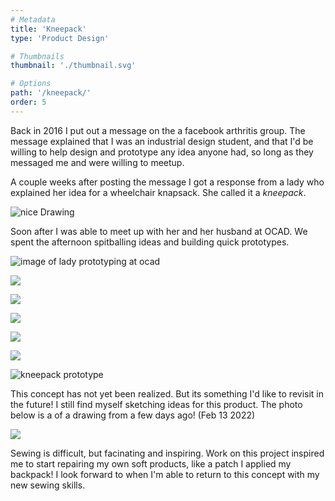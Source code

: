 ```yaml
---
# Metadata
title: 'Kneepack'
type: 'Product Design'

# Thumbnails
thumbnail: './thumbnail.svg'

# Options
path: '/kneepack/'
order: 5
---
```


<article role="article">

Back in 2016 I put out a message on the a facebook arthritis group. The message explained that I was an industrial design student, and that I'd be willing to help design and prototype any idea anyone had, so long as they messaged me and were willing to meetup.

A couple weeks after posting the message I got a response from a lady who explained her idea for a wheelchair knapsack. She called it a _kneepack_.

</article>

<article role="article">

![nice Drawing](images/niceDrawing.jpg)

</article>

<article role="article">

Soon after I was able to meet up with her and her husband at OCAD. We spent the afternoon spitballing ideas and building quick prototypes.

</article>

<article role="article">

![image of lady prototyping at ocad](images/louiseatocad.jpg)

</article>

<article role="article">

![](images/kneepack-formal.jpg)

![](images/cliponStrap.jpg)

![](images/helper-concept.jpg)

![](images/kneepack-materials.jpg)

![](images/kneepack-interactions.jpg)

</article>

<article role="article">

![kneepack prototype](images/physicalPrototype.jpg)

</article>

<article role="article">

This concept has not yet been realized. But its something I'd like to revisit in the future! I still find myself sketching ideas for this product. The photo below is a of a drawing from a few days ago! (Feb 13 2022)

</article>

<article role="article">

![](images/side-clamp.JPEG)

</article>

<article role="article">

Sewing is difficult, but facinating and inspiring. Work on this project inspired me to start repairing my own soft products, like a patch I applied my backpack! I look forward to when I'm able to return to this concept with my new sewing skills.

</article>
